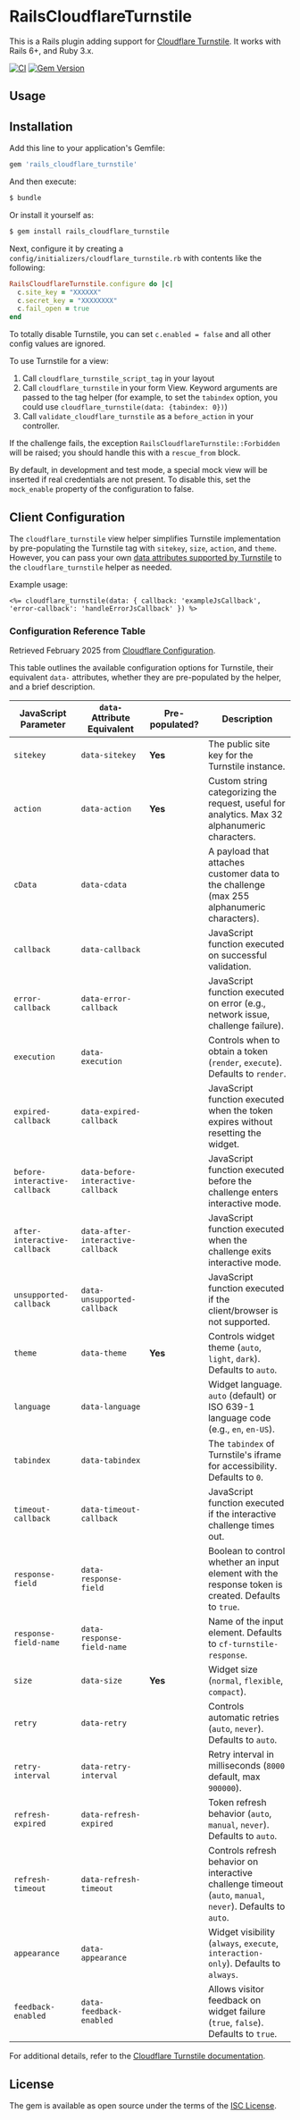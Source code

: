 # RailsCloudflareTurnstile

This is a Rails plugin adding support for [Cloudflare Turnstile](https://www.cloudflare.com/products/turnstile/). It works with Rails 6+, and Ruby 3.x.

[![CI](https://github.com/instrumentl/rails-cloudflare-turnstile/actions/workflows/ci.yml/badge.svg?branch=main)](https://github.com/instrumentl/rails-cloudflare-turnstile/actions/workflows/ci.yml)
[![Gem Version](https://badge.fury.io/rb/rails_cloudflare_turnstile.svg)](https://badge.fury.io/rb/rails_cloudflare_turnstile)

## Usage

## Installation
Add this line to your application's Gemfile:

```ruby
gem 'rails_cloudflare_turnstile'
```

And then execute:
```bash
$ bundle
```

Or install it yourself as:
```bash
$ gem install rails_cloudflare_turnstile
```

Next, configure it by creating a `config/initializers/cloudflare_turnstile.rb` with contents like the following:

```ruby
RailsCloudflareTurnstile.configure do |c|
  c.site_key = "XXXXXX"
  c.secret_key = "XXXXXXXX"
  c.fail_open = true
end
```
To totally disable Turnstile, you can set `c.enabled = false` and all other config values are ignored.

To use Turnstile for a view:

   1. Call `cloudflare_turnstile_script_tag` in your layout
   2. Call `cloudflare_turnstile` in your form View. Keyword arguments are passed to the tag helper (for example, to set the `tabindex` option, you could use `cloudflare_turnstile(data: {tabindex: 0})`)
   3. Call `validate_cloudflare_turnstile` as a `before_action` in your controller.

If the challenge fails, the exception `RailsCloudflareTurnstile::Forbidden` will be raised; you should handle this with
a `rescue_from` block.

By default, in development and test mode, a special mock view will be inserted if real credentials are not present. To
disable this, set the `mock_enable` property of the configuration to false.

## Client Configuration

The `cloudflare_turnstile` view helper simplifies Turnstile implementation by pre-populating the Turnstile tag with `sitekey`, `size`, `action`, and `theme`. However, you can pass your own [data attributes supported by Turnstile](https://developers.cloudflare.com/turnstile/get-started/client-side-rendering/#configurations) to the `cloudflare_turnstile` helper as needed.

Example usage:
```erb
<%= cloudflare_turnstile(data: { callback: 'exampleJsCallback', 'error-callback': 'handleErrorJsCallback' }) %>
```

### Configuration Reference Table

Retrieved February 2025 from [Cloudflare Configuration](https://developers.cloudflare.com/turnstile/get-started/client-side-rendering/#configurations).

This table outlines the available configuration options for Turnstile, their equivalent `data-` attributes, whether they are pre-populated by the helper, and a brief description.

| JavaScript Parameter          | `data-` Attribute Equivalent          | Pre-populated? | Description |
|-------------------------------|---------------------------------------|---------------|-------------|
| `sitekey`                     | `data-sitekey`                        | **Yes**       | The public site key for the Turnstile instance. |
| `action`                      | `data-action`                         | **Yes**       | Custom string categorizing the request, useful for analytics. Max 32 alphanumeric characters. |
| `cData`                       | `data-cdata`                          |               | A payload that attaches customer data to the challenge (max 255 alphanumeric characters). |
| `callback`                    | `data-callback`                       |               | JavaScript function executed on successful validation. |
| `error-callback`              | `data-error-callback`                 |               | JavaScript function executed on error (e.g., network issue, challenge failure). |
| `execution`                   | `data-execution`                      |               | Controls when to obtain a token (`render`, `execute`). Defaults to `render`. |
| `expired-callback`            | `data-expired-callback`               |               | JavaScript function executed when the token expires without resetting the widget. |
| `before-interactive-callback` | `data-before-interactive-callback`    |               | JavaScript function executed before the challenge enters interactive mode. |
| `after-interactive-callback`  | `data-after-interactive-callback`     |               | JavaScript function executed when the challenge exits interactive mode. |
| `unsupported-callback`        | `data-unsupported-callback`           |               | JavaScript function executed if the client/browser is not supported. |
| `theme`                       | `data-theme`                          | **Yes**       | Controls widget theme (`auto`, `light`, `dark`). Defaults to `auto`. |
| `language`                    | `data-language`                       |               | Widget language. `auto` (default) or ISO 639-1 language code (e.g., `en`, `en-US`). |
| `tabindex`                    | `data-tabindex`                       |               | The `tabindex` of Turnstile's iframe for accessibility. Defaults to `0`. |
| `timeout-callback`            | `data-timeout-callback`               |               | JavaScript function executed if the interactive challenge times out. |
| `response-field`              | `data-response-field`                 |               | Boolean to control whether an input element with the response token is created. Defaults to `true`. |
| `response-field-name`         | `data-response-field-name`            |               | Name of the input element. Defaults to `cf-turnstile-response`. |
| `size`                        | `data-size`                           | **Yes**       | Widget size (`normal`, `flexible`, `compact`). |
| `retry`                       | `data-retry`                          |               | Controls automatic retries (`auto`, `never`). Defaults to `auto`. |
| `retry-interval`              | `data-retry-interval`                 |               | Retry interval in milliseconds (`8000` default, max `900000`). |
| `refresh-expired`             | `data-refresh-expired`                |               | Token refresh behavior (`auto`, `manual`, `never`). Defaults to `auto`. |
| `refresh-timeout`             | `data-refresh-timeout`                |               | Controls refresh behavior on interactive challenge timeout (`auto`, `manual`, `never`). Defaults to `auto`. |
| `appearance`                  | `data-appearance`                     |               | Widget visibility (`always`, `execute`, `interaction-only`). Defaults to `always`. |
| `feedback-enabled`            | `data-feedback-enabled`               |               | Allows visitor feedback on widget failure (`true`, `false`). Defaults to `true`. |

For additional details, refer to the [Cloudflare Turnstile documentation](https://developers.cloudflare.com/turnstile/get-started/client-side-rendering/#configurations).

## License
The gem is available as open source under the terms of the [ISC License](LICENSE.txt).
